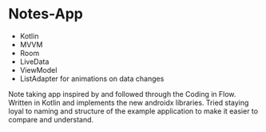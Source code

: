 # Notes-App

  - Kotlin
  - MVVM
  - Room 
  - LiveData
  - ViewModel
  - ListAdapter for animations on data changes

Note taking app inspired by and followed through the Coding in Flow. Written in Kotlin and implements the new androidx libraries. Tried staying loyal to naming and structure of the example application to make it easier to compare and understand.